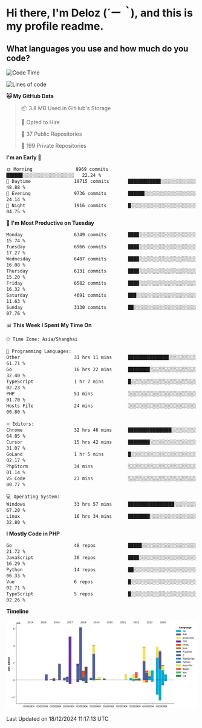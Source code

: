# **Hi there, I'm Deloz (*´ー｀*), and this is my profile readme.**

## **What languages you use and how much do you code?**

<!--START_SECTION:waka-->
![Code Time](http://img.shields.io/badge/Code%20Time-5%2C305%20hrs%206%20mins-blue)

![Lines of code](https://img.shields.io/badge/From%20Hello%20World%20I%27ve%20Written-43.9%20million%20lines%20of%20code-blue)

**🐱 My GitHub Data** 

> 📦 3.8 MB Used in GitHub's Storage 
 > 
> 💼 Opted to Hire
 > 
> 📜 37 Public Repositories 
 > 
> 🔑 199 Private Repositories 
 > 
**I'm an Early 🐤** 

```text
🌞 Morning                8969 commits        ██████░░░░░░░░░░░░░░░░░░░   22.24 % 
🌆 Daytime                19715 commits       ████████████░░░░░░░░░░░░░   48.88 % 
🌃 Evening                9736 commits        ██████░░░░░░░░░░░░░░░░░░░   24.14 % 
🌙 Night                  1916 commits        █░░░░░░░░░░░░░░░░░░░░░░░░   04.75 % 
```
📅 **I'm Most Productive on Tuesday** 

```text
Monday                   6349 commits        ████░░░░░░░░░░░░░░░░░░░░░   15.74 % 
Tuesday                  6966 commits        ████░░░░░░░░░░░░░░░░░░░░░   17.27 % 
Wednesday                6487 commits        ████░░░░░░░░░░░░░░░░░░░░░   16.08 % 
Thursday                 6131 commits        ████░░░░░░░░░░░░░░░░░░░░░   15.20 % 
Friday                   6582 commits        ████░░░░░░░░░░░░░░░░░░░░░   16.32 % 
Saturday                 4691 commits        ███░░░░░░░░░░░░░░░░░░░░░░   11.63 % 
Sunday                   3130 commits        ██░░░░░░░░░░░░░░░░░░░░░░░   07.76 % 
```


📊 **This Week I Spent My Time On** 

```text
🕑︎ Time Zone: Asia/Shanghai

💬 Programming Languages: 
Other                    31 hrs 11 mins      ███████████████░░░░░░░░░░   61.71 % 
Go                       16 hrs 22 mins      ████████░░░░░░░░░░░░░░░░░   32.40 % 
TypeScript               1 hr 7 mins         █░░░░░░░░░░░░░░░░░░░░░░░░   02.23 % 
PHP                      51 mins             ░░░░░░░░░░░░░░░░░░░░░░░░░   01.70 % 
Hosts File               24 mins             ░░░░░░░░░░░░░░░░░░░░░░░░░   00.80 % 

🔥 Editors: 
Chrome                   32 hrs 46 mins      ████████████████░░░░░░░░░   64.85 % 
Cursor                   15 hrs 42 mins      ████████░░░░░░░░░░░░░░░░░   31.07 % 
GoLand                   1 hr 5 mins         █░░░░░░░░░░░░░░░░░░░░░░░░   02.17 % 
PhpStorm                 34 mins             ░░░░░░░░░░░░░░░░░░░░░░░░░   01.14 % 
VS Code                  23 mins             ░░░░░░░░░░░░░░░░░░░░░░░░░   00.77 % 

💻 Operating System: 
Windows                  33 hrs 57 mins      █████████████████░░░░░░░░   67.20 % 
Linux                    16 hrs 34 mins      ████████░░░░░░░░░░░░░░░░░   32.80 % 
```

**I Mostly Code in PHP** 

```text
Go                       48 repos            █████░░░░░░░░░░░░░░░░░░░░   21.72 % 
JavaScript               36 repos            ████░░░░░░░░░░░░░░░░░░░░░   16.29 % 
Python                   14 repos            ██░░░░░░░░░░░░░░░░░░░░░░░   06.33 % 
Vue                      6 repos             █░░░░░░░░░░░░░░░░░░░░░░░░   02.71 % 
TypeScript               5 repos             █░░░░░░░░░░░░░░░░░░░░░░░░   02.26 % 
```



**Timeline**

![Lines of Code chart](https://raw.githubusercontent.com/deloz/deloz/main/assets/bar_graph.png)


 Last Updated on 18/12/2024 11:17:13 UTC
<!--END_SECTION:waka-->
